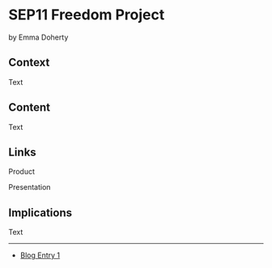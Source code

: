 # SEP11 Freedom Project
by Emma Doherty

## Context
Text

## Content
Text

## Links

Product

Presentation

## Implications
Text

---

* [Blog Entry 1](entries/entry01.md)
   
